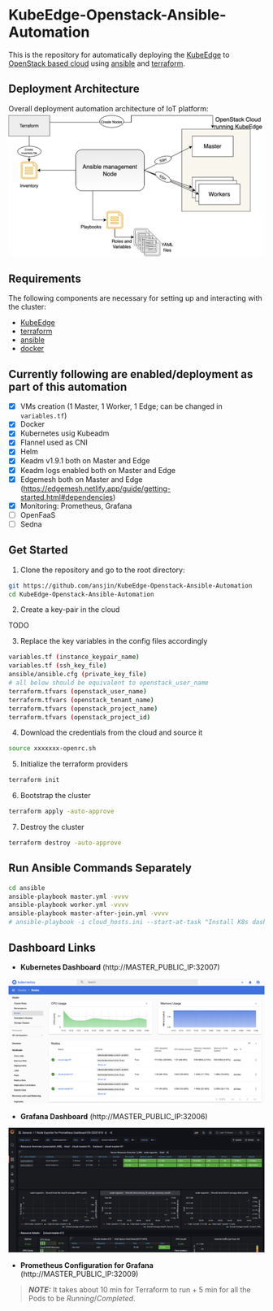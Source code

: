 # KubeEdge-Openstack-Ansible-Automation
This is the repository for automatically deploying the [KubeEdge](https://github.com/kubeedge/kubeedge) to [OpenStack based cloud](https://www.openstack.org/) using [ansible](https://docs.ansible.com/ansible/latest/installation_guide/intro_installation.html) and [terraform](https://learn.hashicorp.com/terraform/getting-started/install.html).


## Deployment Architecture
Overall deployment automation architecture of IoT platform:
<img src="./docs/diagrams/terraform-ansible.png"/>



## Requirements

The following components are necessary for setting up and interacting with the cluster:
 * [KubeEdge](https://github.com/kubeedge/kubeedge)
 * [terraform](https://learn.hashicorp.com/terraform/getting-started/install.html)
 * [ansible](https://docs.ansible.com/ansible/latest/installation_guide/intro_installation.html)
 * [docker](https://docs.docker.com/engine/install/)

## Currently following are enabled/deployment as part of this automation
- [x] VMs creation (1 Master, 1 Worker, 1 Edge; can be changed in ``` variables.tf```)
- [x] Docker
- [x] Kubernetes usig Kubeadm
- [x] Flannel used as CNI
- [x] Helm
- [x] Keadm v1.9.1 both on Master and Edge
- [x] Keadm logs enabled both on Master and Edge
- [x] Edgemesh both on Master and Edge (https://edgemesh.netlify.app/guide/getting-started.html#dependencies)
- [x] Monitoring: Prometheus, Grafana
- [ ] OpenFaaS
- [ ] Sedna

## Get Started

1. Clone the repository and go to the root directory:

```bash
git https://github.com/ansjin/KubeEdge-Openstack-Ansible-Automation
cd KubeEdge-Openstack-Ansible-Automation
```

2. Create a key-pair in the cloud

TODO

3. Replace the key variables in the config files accordingly

```bash
variables.tf (instance_keypair_name)
variables.tf (ssh_key_file)
ansible/ansible.cfg (private_key_file)
# all below should be equivalent to openstack_user_name
terraform.tfvars (openstack_user_name)
terraform.tfvars (openstack_tenant_name)
terraform.tfvars (openstack_project_name)
terraform.tfvars (openstack_project_id)
```

4. Download the credentials from the cloud and source it

```bash
source xxxxxxx-openrc.sh
```

5. Initialize the terraform providers

```bash
terraform init
```

6. Bootstrap the cluster

```bash
terraform apply -auto-approve
```

7. Destroy the cluster

```bash
terraform destroy -auto-approve
```

## Run Ansible Commands Separately
```bash
cd ansible
ansible-playbook master.yml -vvvv
ansible-playbook worker.yml -vvvv
ansible-playbook master-after-join.yml -vvvv
# ansible-playbook -i cloud_hosts.ini --start-at-task "Install K8s dashboard" master.yml -vvvv
```

## Dashboard Links

- **Kubernetes Dashboard** (http://MASTER_PUBLIC_IP:32007)
<img src="./docs/diagrams/k8s-dashboard.png"/>

- **Grafana Dashboard** (http://MASTER_PUBLIC_IP:32006)
<img src="./docs/diagrams/grafana.png"/>

- **Prometheus Configuration for Grafana** (http://MASTER_PUBLIC_IP:32009)

> **_NOTE:_**  It takes about 10 min for Terraform to run + 5 min for all the Pods to be _Running_/_Completed_.
